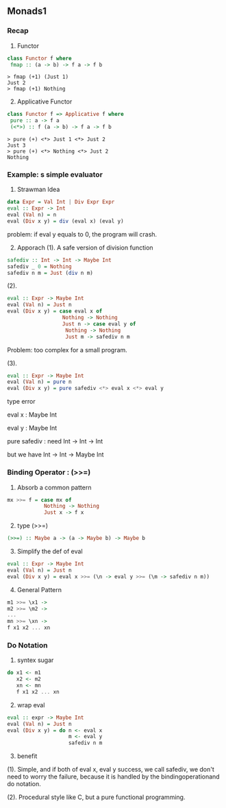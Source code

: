 ## Monads1

### Recap
1. Functor
```haskell
class Functor f where
 fmap :: (a -> b) -> f a -> f b
```

```
> fmap (+1) (Just 1) 
Just 2
> fmap (+1) Nothing
```

2. Applicative Functor
```haskell
class Functor f => Applicative f where
 pure :: a -> f a
 (<*>) :: f (a -> b) -> f a -> f b
```

```
> pure (+) <*> Just 1 <*> Just 2
Just 3
> pure (+) <*> Nothing <*> Just 2
Nothing
```

### Example: s simple evaluator
1. Strawman Idea
```haskell
data Expr = Val Int | Div Expr Expr
eval :: Expr -> Int
eval (Val n) = n
eval (Div x y) = div (eval x) (eval y)
```
problem: if eval y equals to 0, the program will crash.

2. Apporach
(1). A safe version of division function
```haskell
safediv :: Int -> Int -> Maybe Int
safediv _ 0 = Nothing
safediv n m = Just (div n m)
```

(2). 
```haskell
eval :: Expr -> Maybe Int
eval (Val n) = Just n
eval (Div x y) = case eval x of 
                  Nothing -> Nothing
                  Just n -> case eval y of 
                   Nothing -> Nothing
                   Just m -> safediv n m
```
Problem: too complex for a small program.

(3).
```haskell
eval :: Expr -> Maybe Int
eval (Val n) = pure n
eval (Div x y) = pure safediv <*> eval x <*> eval y
```
type error

eval x : Maybe Int

eval y : Maybe Int

pure safediv : need Int -> Int -> Int

but we have Int -> Int -> Maybe Int

### Binding Operator : (>>=)
1. Absorb a common pattern
```haskell
mx >>= f = case mx of 
            Nothing -> Nothing
            Just x -> f x
```

2. type (>>=)
```haskell
(>>=) :: Maybe a -> (a -> Maybe b) -> Maybe b
```

3. Simplify the def of eval
```haskell
eval :: Expr -> Maybe Int
eval (Val n) = Just n
eval (Div x y) = eval x >>= (\n -> eval y >>= (\m -> safediv n m))
```

4. General Pattern
```haskell
m1 >>= \x1 -> 
m2 >>= \m2 ->
...
mn >>= \xn ->
f x1 x2 ... xn
```

### Do Notation
1. syntex sugar
```haskell
do x1 <- m1
   x2 <- m2
   xn <- mn
   f x1 x2 ... xn
```

2. wrap eval
```haskell
eval :: expr -> Maybe Int
eval (Val n) = Just n
eval (Div x y) = do n <- eval x
                    m <- eval y
                    safediv n m
```

3. benefit

(1). Simple, and if both of eval x, eval y success, we call safediv, we don't need to worry the failure, because it is handled by the bindingoperationand do notation.

(2). Procedural style like C, but a pure functional programming.
